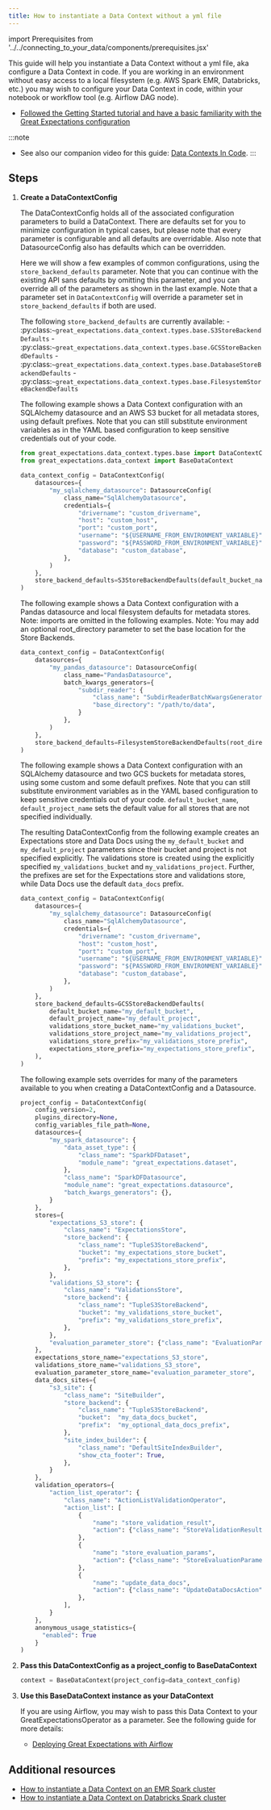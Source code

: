 ```yaml
---
title: How to instantiate a Data Context without a yml file
---
```

import Prerequisites from '../../connecting_to_your_data/components/prerequisites.jsx'

This guide will help you instantiate a Data Context without a yml file, aka configure a Data Context in code. If you are working in an environment without easy access to a local filesystem (e.g. AWS Spark EMR, Databricks, etc.) you may wish to configure your Data Context in code, within your notebook or workflow tool (e.g. Airflow DAG node).

<Prerequisites>

- [Followed the Getting Started tutorial and have a basic familiarity with the Great Expectations configuration](../../../tutorials/getting_started/intro.md)

</Prerequisites>

:::note
- See also our companion video for this guide: [Data Contexts In Code](https://youtu.be/4VMOYpjHNhM).
:::


Steps
-----

1. **Create a DataContextConfig**

    The DataContextConfig holds all of the associated configuration parameters to build a DataContext. There are defaults set for you to minimize configuration in typical cases, but please note that every parameter is configurable and all defaults are overridable. Also note that DatasourceConfig also has defaults which can be overridden.

    Here we will show a few examples of common configurations, using the ``store_backend_defaults`` parameter. Note that you can continue with the existing API sans defaults by omitting this parameter, and you can override all of the parameters as shown in the last example. Note that a parameter set in ``DataContextConfig`` will override a parameter set in ``store_backend_defaults`` if both are used.

    The following ``store_backend_defaults`` are currently available: 
        - :py:class:`~great_expectations.data_context.types.base.S3StoreBackendDefaults`
        - :py:class:`~great_expectations.data_context.types.base.GCSStoreBackendDefaults`
        - :py:class:`~great_expectations.data_context.types.base.DatabaseStoreBackendDefaults`
        - :py:class:`~great_expectations.data_context.types.base.FilesystemStoreBackendDefaults`

    The following example shows a Data Context configuration with an SQLAlchemy datasource and an AWS S3 bucket for all metadata stores, using default prefixes. Note that you can still substitute environment variables as in the YAML based configuration to keep sensitive credentials out of your code.

    ```python
    from great_expectations.data_context.types.base import DataContextConfig, DatasourceConfig
    from great_expectations.data_context import BaseDataContext

    data_context_config = DataContextConfig(
        datasources={
            "my_sqlalchemy_datasource": DatasourceConfig(
                class_name="SqlAlchemyDatasource",
                credentials={
                    "drivername": "custom_drivername",
                    "host": "custom_host",
                    "port": "custom_port",
                    "username": "${USERNAME_FROM_ENVIRONMENT_VARIABLE}",
                    "password": "${PASSWORD_FROM_ENVIRONMENT_VARIABLE}",
                    "database": "custom_database",
                },
            )
        },
        store_backend_defaults=S3StoreBackendDefaults(default_bucket_name="my_default_bucket"),
    )
    ```

    The following example shows a Data Context configuration with a Pandas datasource and local filesystem defaults for metadata stores. Note: imports are omitted in the following examples. Note: You may add an optional root_directory parameter to set the base location for the Store Backends.

    ```python
    data_context_config = DataContextConfig(
        datasources={
            "my_pandas_datasource": DatasourceConfig(
                class_name="PandasDatasource",
                batch_kwargs_generators={
                    "subdir_reader": {
                        "class_name": "SubdirReaderBatchKwargsGenerator",
                        "base_directory": "/path/to/data",
                    }
                },
            )
        },
        store_backend_defaults=FilesystemStoreBackendDefaults(root_directory="optional/absolute/path/for/stores"),
    )
    ```

    The following example shows a Data Context configuration with an SQLAlchemy datasource and two GCS buckets for metadata stores, using some custom and some default prefixes. Note that you can still substitute environment variables as in the YAML based configuration to keep sensitive credentials out of your code. ``default_bucket_name``, ``default_project_name`` sets the default value for all stores that are not specified individually.

    The resulting DataContextConfig from the following example creates an Expectations store and Data Docs using the ``my_default_bucket`` and ``my_default_project`` parameters since their bucket and project is not specified explicitly. The validations store is created using the explicitly specified ``my_validations_bucket`` and ``my_validations_project``. Further, the prefixes are set for the Expectations store and validations store, while Data Docs use the default ``data_docs`` prefix.

    ```python
    data_context_config = DataContextConfig(
        datasources={
            "my_sqlalchemy_datasource": DatasourceConfig(
                class_name="SqlAlchemyDatasource",
                credentials={
                    "drivername": "custom_drivername",
                    "host": "custom_host",
                    "port": "custom_port",
                    "username": "${USERNAME_FROM_ENVIRONMENT_VARIABLE}",
                    "password": "${PASSWORD_FROM_ENVIRONMENT_VARIABLE}",
                    "database": "custom_database",
                },
            )
        },
        store_backend_defaults=GCSStoreBackendDefaults(
            default_bucket_name="my_default_bucket",
            default_project_name="my_default_project",
            validations_store_bucket_name="my_validations_bucket",
            validations_store_project_name="my_validations_project",
            validations_store_prefix="my_validations_store_prefix",
            expectations_store_prefix="my_expectations_store_prefix",
        ),
    )
    ```

    The following example sets overrides for many of the parameters available to you when creating a DataContextConfig and a Datasource.

    ```python
    project_config = DataContextConfig(
        config_version=2,
        plugins_directory=None,
        config_variables_file_path=None,
        datasources={
            "my_spark_datasource": {
                "data_asset_type": {
                    "class_name": "SparkDFDataset",
                    "module_name": "great_expectations.dataset",
                },
                "class_name": "SparkDFDatasource",
                "module_name": "great_expectations.datasource",
                "batch_kwargs_generators": {},
            }
        },
        stores={
            "expectations_S3_store": {
                "class_name": "ExpectationsStore",
                "store_backend": {
                    "class_name": "TupleS3StoreBackend",
                    "bucket": "my_expectations_store_bucket",
                    "prefix": "my_expectations_store_prefix",
                },
            },
            "validations_S3_store": {
                "class_name": "ValidationsStore",
                "store_backend": {
                    "class_name": "TupleS3StoreBackend",
                    "bucket": "my_validations_store_bucket",
                    "prefix": "my_validations_store_prefix",
                },
            },
            "evaluation_parameter_store": {"class_name": "EvaluationParameterStore"},
        },
        expectations_store_name="expectations_S3_store",
        validations_store_name="validations_S3_store",
        evaluation_parameter_store_name="evaluation_parameter_store",
        data_docs_sites={
            "s3_site": {
                "class_name": "SiteBuilder",
                "store_backend": {
                    "class_name": "TupleS3StoreBackend",
                    "bucket":  "my_data_docs_bucket",
                    "prefix":  "my_optional_data_docs_prefix",
                },
                "site_index_builder": {
                    "class_name": "DefaultSiteIndexBuilder",
                    "show_cta_footer": True,
                },
            }
        },
        validation_operators={
            "action_list_operator": {
                "class_name": "ActionListValidationOperator",
                "action_list": [
                    {
                        "name": "store_validation_result",
                        "action": {"class_name": "StoreValidationResultAction"},
                    },
                    {
                        "name": "store_evaluation_params",
                        "action": {"class_name": "StoreEvaluationParametersAction"},
                    },
                    {
                        "name": "update_data_docs",
                        "action": {"class_name": "UpdateDataDocsAction"},
                    },
                ],
            }
        },
        anonymous_usage_statistics={
          "enabled": True
        }
    )
    ```


2. **Pass this DataContextConfig as a project_config to BaseDataContext**

    ```python
    context = BaseDataContext(project_config=data_context_config)
    ```

3. **Use this BaseDataContext instance as your DataContext**

    If you are using Airflow, you may wish to pass this Data Context to your GreatExpectationsOperator as a parameter. See the following guide for more details:

    - [Deploying Great Expectations with Airflow](../../../../docs/intro.md)


Additional resources
--------------------

- [How to instantiate a Data Context on an EMR Spark cluster](../../../deployment_patterns/how_to_instantiate_a_data_context_on_an_emr_spark_cluster.md)
- [How to instantiate a Data Context on Databricks Spark cluster](../../../deployment_patterns/how_to_instantiate_a_data_context_on_databricks_spark_cluster.md)

